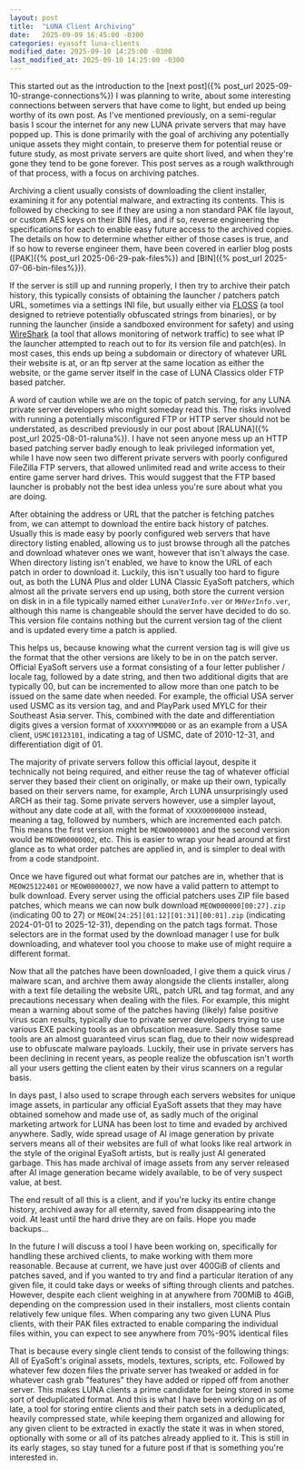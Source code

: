 ```yaml
---
layout: post
title:  "LUNA Client Archiving"
date:   2025-09-09 16:45:00 -0300
categories: eyasoft luna-clients
modified_date: 2025-09-10 14:25:00 -0300
last_modified_at: 2025-09-10 14:25:00 -0300
---
```

This started out as the introduction to the [next post]({% post_url 2025-09-10-strange-connections%}) I was planning to write, about some interesting connections between servers that have come to light, but ended up being worthy of its own post. As I've mentioned previously, on a semi-regular basis I scour the internet for any new LUNA private servers that may have popped up. This is done primarily with the goal of archiving any potentially unique assets they might contain, to preserve them for potential reuse or future study, as most private servers are quite short lived, and when they're gone they tend to be gone forever. This post serves as a rough walkthrough of that process, with a focus on archiving patches.

Archiving a client usually consists of downloading the client installer, examining it for any potential malware, and extracting its contents. This is followed by checking to see if they are using a non standard PAK file layout, or custom AES keys on their BIN files, and if so, reverse engineering the specifications for each to enable easy future access to the archived copies. The details on how to determine whether either of those cases is true, and if so how to reverse engineer them, have been covered in earlier blog posts ([PAK]({% post_url 2025-06-29-pak-files%}) and [BIN]({% post_url 2025-07-06-bin-files%})).

If the server is still up and running properly, I then try to archive their patch history, this typically consists of obtaining the launcher / patchers patch URL, sometimes via a settings INI file, but usually either via [FLOSS](https://github.com/mandiant/flare-floss) (a tool designed to retrieve potentially obfuscated strings from binaries), or by running the launcher (inside a sandboxed environment for safety) and using [WireShark](https://www.wireshark.org/) (a tool that allows monitoring of network traffic) to see what IP the launcher attempted to reach out to for its version file and patch(es). In most cases, this ends up being a subdomain or directory of whatever URL their website is at, or an ftp server at the same location as either the website, or the game server itself in the case of LUNA Classics older FTP based patcher.

A word of caution while we are on the topic of patch serving, for any LUNA private server developers who might someday read this. The risks involved with running a potentially misconfigured FTP or HTTP server should not be understated, as described previously in our post about [RALUNA]({% post_url 2025-08-01-raluna%}). I have not seen anyone mess up an HTTP based patching server badly enough to leak privileged information yet, while I have now seen two different private servers with poorly configured FileZilla FTP servers, that allowed unlimited read and write access to their entire game server hard drives. This would suggest that the FTP based launcher is probably not the best idea unless you're sure about what you are doing.

After obtaining the address or URL that the patcher is fetching patches from, we can attempt to download the entire back history of patches. Usually this is made easy by poorly configured web servers that have directory listing enabled, allowing us to just browse through all the patches and download whatever ones we want, however that isn't always the case. When directory listing isn't enabled, we have to know the URL of each patch in order to download it. Luckily, this isn't usually too hard to figure out, as both the LUNA Plus and older LUNA Classic EyaSoft patchers, which almost all the private servers end up using, both store the current version on disk in in a file typically named either `LunaVerInfo.ver` or `MHVerInfo.ver`, although this name is changeable should the server have decided to do so. This version file contains nothing but the current version tag of the client and is updated every time a patch is applied.

This helps us, because knowing what the current version tag is will give us the format that the other versions are likely to be in on the patch server. Official EyaSoft servers use a format consisting of a four letter publisher / locale tag, followed by a date string, and then two additional digits that are typically 00, but can be incremented to allow more than one patch to be issued on the same date when needed. For example, the official USA server used USMC as its version tag, and and PlayPark used MYLC for their Southeast Asia server. This, combined with the date and differentiation digits gives a version format of `XXXXYYMMDD00` or as an example from a USA client, `USMC10123101`, indicating a tag of USMC, date of 2010-12-31, and differentiation digit of 01.

The majority of private servers follow this official layout, despite it technically not being required, and either reuse the tag of whatever official server they based their client on originally, or make up their own, typically based on their servers name, for example, Arch LUNA unsurprisingly used ARCH as their tag. Some private servers however, use a simpler layout, without any date code at all, with the format of `XXXX00000000` instead, meaning a tag, followed by numbers, which are incremented each patch. This means the first version might be `MEOW00000001` and the second version would be `MEOW00000002`, etc. This is easier to wrap your head around at first glance as to what order patches are applied in, and is simpler to deal with from a code standpoint.

Once we have figured out what format our patches are in, whether that is `MEOW25122401` or `MEOW00000027`, we now have a valid pattern to attempt to bulk download. Every server using the official patchers uses ZIP file based patches, which means we can now bulk download `MEOW000000[00:27].zip` (indicating 00 to 27) or `MEOW[24:25][01:12][01:31][00:01].zip` (indicating 2024-01-01 to 2025-12-31), depending on the patch tags format. Those selectors are in the format used by the download manager I use for bulk downloading, and whatever tool you choose to make use of might require a different format.

Now that all the patches have been downloaded, I give them a quick virus / malware scan, and archive them away alongside the clients installer, along with a text file detailing the website URL, patch URL and tag format, and any precautions necessary when dealing with the files. For example, this might mean a warning about some of the patches having (likely) false positive virus scan results, typically due to private server developers trying to use various EXE packing tools as an obfuscation measure. Sadly those same tools are an almost guaranteed virus scan flag, due to their now widespread use to obfuscate malware payloads. Luckily, their use in private servers has been declining in recent years, as people realize the obfuscation isn't worth all your users getting the client eaten by their virus scanners on a regular basis.

In days past, I also used to scrape through each servers websites for unique image assets, in particular any official EyaSoft assets that they may have obtained somehow and made use of, as sadly much of the original marketing artwork for LUNA has been lost to time and evaded by archived anywhere. Sadly, wide spread usage of AI image generation by private servers means all of their websites are full of what looks like real artwork in the style of the original EyaSoft artists, but is really just AI generated garbage. This has made archival of image assets from any server released after AI image generation became widely available, to be of very suspect value, at best.

The end result of all this is a client, and if you're lucky its entire change history, archived away for all eternity, saved from disappearing into the void. At least until the hard drive they are on fails. Hope you made backups... 

In the future I will discuss a tool I have been working on, specifically for handling these archived clients, to make working with them more reasonable. Because at current, we have just over 400GiB of clients and patches saved, and if you wanted to try and find a particular iteration of any given file, it could take days or weeks of sifting through clients and patches. However, despite each client weighing in at anywhere from 700MiB to 4GiB, depending on the compression used in their installers, most clients contain relatively few unique files. When comparing any two given LUNA Plus clients, with their PAK files extracted to enable comparing the individual files within, you can expect to see anywhere from 70%-90% identical files

That is because every single client tends to consist of the following things: All of EyaSoft's original assets, models, textures, scripts, etc. Followed by whatever few dozen files the private server has tweaked or added in for whatever cash grab "features" they have added or ripped off from another server. This makes LUNA clients a prime candidate for being stored in some sort of deduplicated format. And this is what I have been working on as of late, a tool for storing entire clients and their patch sets in a deduplicated, heavily compressed state, while keeping them organized and allowing for any given client to be extracted in exactly the state it was in when stored, optionally with some or all of its patches already applied to it. This is still in its early stages, so stay tuned for a future post if that is something you're interested in.